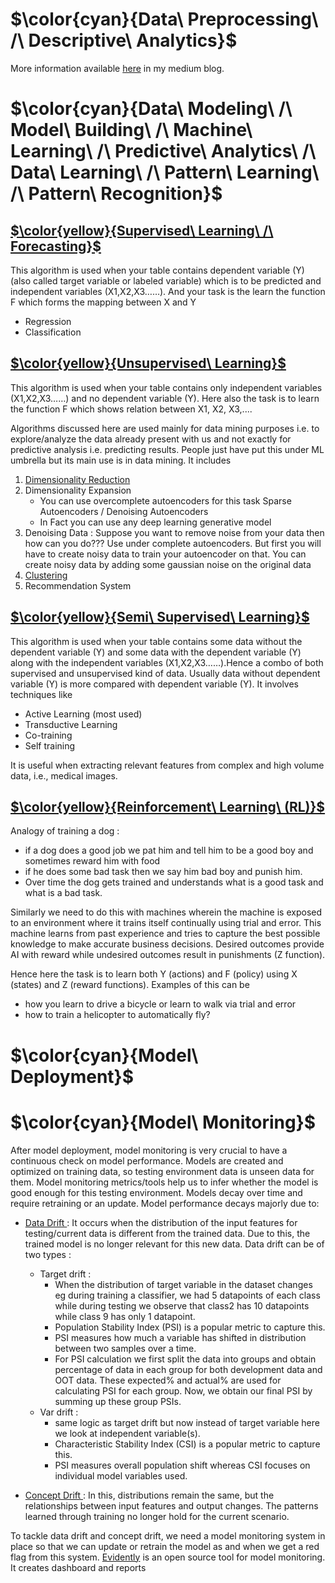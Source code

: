 # $\color{cyan}{Data\ Preprocessing\ /\ Descriptive\ Analytics}$
More information available [here](https://khetansarvesh.medium.com/tabular-data-pre-processing-pipeline-af083cab9c52) in my medium blog.


# $\color{cyan}{Data\ Modeling\ /\ Model\ Building\ /\ Machine\ Learning\ /\ Predictive\ Analytics\ /\ Data\ Learning\ /\ Pattern\ Learning\ /\ Pattern\ Recognition}$

## <ins> $\color{yellow}{Supervised\ Learning\ /\ Forecasting}$ </ins>

This algorithm is used when your table contains dependent variable (Y) (also called target variable or labeled variable) which is to be predicted and independent variables (X1,X2,X3……). And your task is the learn the function F which forms the mapping between X and Y
- Regression
- Classification

## <ins> $\color{yellow}{Unsupervised\ Learning}$ </ins>
This algorithm is used when your table contains only  independent variables (X1,X2,X3……) and no dependent variable (Y). Here also the task is to learn the function F which shows relation between X1, X2, X3,....

Algorithms discussed here are used mainly for data mining purposes i.e. to explore/analyze the data already present with us and not exactly for predictive analysis i.e. predicting results. People just have put this under ML umbrella but its main use is in data mining. It includes 

1. [Dimensionality Reduction](https://github.com/khetansarvesh/Tabular-Cross-Sectional-Modelling/blob/main/modelling/dim_reduction.md)
2. Dimensionality Expansion
    - You can use overcomplete autoencoders for this task Sparse Autoencoders / Denoising Autoencoders
    - In Fact you can use any deep learning generative model
3. Denoising Data : Suppose you want to remove noise from your data then how can you do??? Use under complete autoencoders. But first you will have to create noisy data to train your autoencoder on that. You can create noisy data by adding some gaussian noise on the original data 
4. [Clustering](https://khetansarvesh.medium.com/decoding-clustering-algorithms-14375f1aedbd#d5b5)
5. Recommendation System



## <ins> $\color{yellow}{Semi\ Supervised\ Learning}$ </ins>
This algorithm is used when your table contains some data without the dependent variable (Y) and some data with the dependent variable (Y) along with the independent variables (X1,X2,X3……).Hence a combo of both supervised and unsupervised kind of data. Usually data without dependent variable (Y) is more compared with dependent variable (Y). It involves techniques like
- Active Learning (most used)
- Transductive Learning 
- Co-training 
- Self training
  
It is useful when extracting relevant features from complex and high volume data, i.e., medical images. 


## <ins> $\color{yellow}{Reinforcement\ Learning\ (RL)}$ </ins>
Analogy of training a dog : 
- if a dog does a good job we pat him and tell him to be a good boy and sometimes reward him with food 
- if he does some bad task then we say him bad boy and punish him. 
- Over time the dog gets trained and understands what is a good task and what is a bad task.

Similarly we need to do this with machines wherein the machine is exposed to an environment where it trains itself continually using trial and error. This machine learns from past experience and tries to capture the best possible knowledge to make accurate business decisions. Desired outcomes provide AI with reward while undesired outcomes result in punishments (Z function).

Hence here the task is to learn both Y (actions) and F (policy) using X (states) and Z (reward functions). Examples of this can be 
- how you learn to drive a bicycle or learn to walk via trial and error
- how to train a helicopter to automatically fly? 



# $\color{cyan}{Model\ Deployment}$

# $\color{cyan}{Model\ Monitoring}$
After model deployment, model monitoring is very crucial to have a continuous check on model performance. Models are created and optimized on training data, so testing environment data is unseen data for them. Model monitoring metrics/tools help us to infer whether the model is good enough for this testing environment. Models decay over time and require retraining or an update. Model performance decays majorly due to:
- <ins> Data Drift </ins>: It occurs when the distribution of the input features for testing/current data is different from the trained data. Due to this, the trained model is no longer relevant for this new data. Data drift can be of two types : 
    - Target drift :
        - When the distribution of target variable in the dataset changes eg during training a classifier, we had 5 datapoints of each class while during testing we observe that class2 has 10 datapoints while class 9 has only 1 datapoint.
        - Population Stability Index (PSI) is a popular metric to capture this.
        - PSI measures how much a variable has shifted in distribution between two samples over a time.
        - For PSI calculation we first split the data into groups and obtain percentage of data in each group for both development data and OOT data. These expected% and actual% are used for calculating PSI for each group. Now, we obtain our final PSI by summing up these group PSIs.
    - Var drift :
        - same logic as target drift but now instead of target variable here we look at independent variable(s).
        - Characteristic Stability Index (CSI) is a popular metric to capture this.
        - PSI measures overall population shift whereas CSI focuses on individual model variables used.


- <ins> Concept Drift </ins>: In this, distributions remain the same, but the relationships between input features and output changes. The patterns learned through training no longer hold for the current scenario.

To tackle data drift and concept drift, we need a model monitoring system in place so that we can update or retrain the model as and when we get a red flag from this system. [Evidently](https://github.com/evidentlyai/evidently) is an open source tool for model monitoring. It creates dashboard and reports
